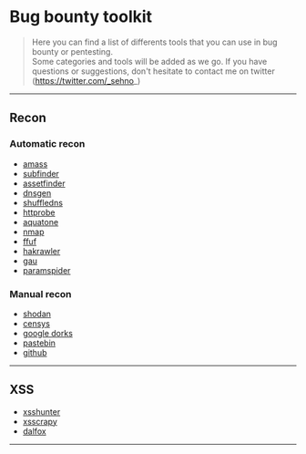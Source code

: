 # Bug bounty toolkit  
> Here you can find a list of differents tools that you can use in bug bounty or pentesting.  
Some categories and tools will be added as we go.
If you have questions or suggestions, don't hesitate to contact me on twitter (https://twitter.com/_sehno_)  

***

## Recon  

### Automatic recon  

- [amass](https://github.com/OWASP/Amass)
- [subfinder](https://github.com/projectdiscovery/subfinder)
- [assetfinder](https://github.com/tomnomnom/assetfinder)
- [dnsgen](https://github.com/ProjectAnte/dnsgen)
- [shuffledns](https://github.com/projectdiscovery/shuffledns)
- [httprobe](https://github.com/tomnomnom/httprobe)
- [aquatone](https://github.com/michenriksen/aquatone)
- [nmap](https://nmap.org/download.html)
- [ffuf](https://github.com/ffuf/ffuf)
- [hakrawler](https://github.com/hakluke/hakrawler)
- [gau](https://github.com/lc/gau)
- [paramspider](https://github.com/devanshbatham/ParamSpider)

### Manual recon  
- [shodan](https://www.shodan.io/)
- [censys](https://censys.io/)
- [google dorks](https://www.google.com)
- [pastebin](https://pastebin.com/)
- [github](https://github.com)

***

## XSS  

- [xsshunter](https://xsshunter.com)
- [xsscrapy](https://github.com/DanMcInerney/xsscrapy)
- [dalfox](https://github.com/hahwul/dalfox)

***
